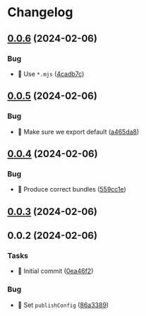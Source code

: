 # Changelog

## [0.0.6](https://github.com/entur/vite-plugin-assets-json/compare/0.0.5...0.0.6) (2024-02-06)


### Bug

* 🐛 Use `*.mjs` ([4cadb7c](https://github.com/entur/vite-plugin-assets-json/commit/4cadb7c5596457a216ad79840f44ce158759b853))

## [0.0.5](https://github.com/entur/vite-plugin-assets-json/compare/0.0.4...0.0.5) (2024-02-06)


### Bug

* 🐛 Make sure we export default ([a465da8](https://github.com/entur/vite-plugin-assets-json/commit/a465da871a9c93660507529e45e7d102ac9d8e26))

## [0.0.4](https://github.com/entur/vite-plugin-assets-json/compare/0.0.3...0.0.4) (2024-02-06)


### Bug

* 🐛 Produce correct bundles ([559cc1e](https://github.com/entur/vite-plugin-assets-json/commit/559cc1ee9f42b899b1f4de54e9ade5f45b5813a5))

## [0.0.3](https://github.com/entur/vite-plugin-assets-json/compare/0.0.2...0.0.3) (2024-02-06)

## 0.0.2 (2024-02-06)


### Tasks

* 🤖 Initial commit ([0ea46f2](https://github.com/entur/vite-plugin-assets-json/commit/0ea46f227c4113c2c3c2a2a10bf3bbbe7c06ac61))


### Bug

* 🐛 Set `publishConfig` ([86a3389](https://github.com/entur/vite-plugin-assets-json/commit/86a3389a11c6180ccf804a28fc74f46239b1be3a))
